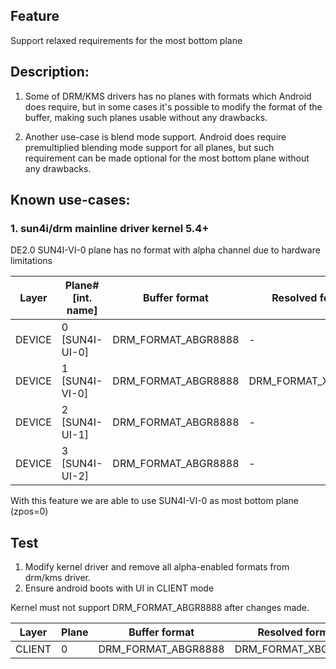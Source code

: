
## Feature

Support relaxed requirements for the most bottom plane

## Description:

1. Some of DRM/KMS drivers has no planes with formats which Android does require,
   but in some cases it's possible to modify the format of the buffer,
   making such planes usable without any drawbacks.

2. Another use-case is blend mode support. Android does require premultiplied blending mode support for all planes,
   but such requirement can be made optional for the most bottom plane without any drawbacks.

## Known use-cases:

### 1. sun4i/drm mainline driver kernel 5.4+

DE2.0 SUN4I-VI-0 plane has no format with alpha channel due to hardware limitations

|Layer|Plane# [int. name]|Buffer format|Resolved format|ZPOS|
|---|---|---|---|---|
|DEVICE|0 [SUN4I-UI-0]|DRM_FORMAT_ABGR8888| - |1|
|DEVICE|1 [SUN4I-VI-0]|DRM_FORMAT_ABGR8888|DRM_FORMAT_XBGR8888|0|
|DEVICE|2 [SUN4I-UI-1]|DRM_FORMAT_ABGR8888| - |2|
|DEVICE|3 [SUN4I-UI-2]|DRM_FORMAT_ABGR8888| - |3|

With this feature we are able to use SUN4I-VI-0 as most bottom plane (zpos=0)

## Test

1. Modify kernel driver and remove all alpha-enabled formats from drm/kms driver.
2. Ensure android boots with UI in CLIENT mode

Kernel must not support DRM_FORMAT_ABGR8888 after changes made.

|Layer|Plane|Buffer format|Resolved format|
|---|---|---|---|
|CLIENT|0|DRM_FORMAT_ABGR8888|DRM_FORMAT_XBGR8888|
